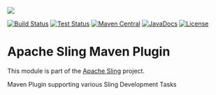 [<img src="http://sling.apache.org/res/logos/sling.png"/>](http://sling.apache.org)

 [![Build Status](https://builds.apache.org/buildStatus/icon?job=sling-maven-sling-plugin-1.8)](https://builds.apache.org/view/S-Z/view/Sling/job/sling-maven-sling-plugin-1.8) [![Test Status](https://img.shields.io/jenkins/t/https/builds.apache.org/view/S-Z/view/Sling/job/sling-maven-sling-plugin-1.8.svg)](https://builds.apache.org/view/S-Z/view/Sling/job/sling-maven-sling-plugin-1.8/test_results_analyzer/) [![Maven Central](https://maven-badges.herokuapp.com/maven-central/org.apache.sling/sling-maven-plugin/badge.svg)](http://search.maven.org/#search%7Cga%7C1%7Cg%3A%22org.apache.sling%22%20a%3A%22sling-maven-plugin%22) [![JavaDocs](https://www.javadoc.io/badge/org.apache.sling/sling-maven-plugin.svg)](https://www.javadoc.io/doc/org.apache.sling/sling-maven-plugin) [![License](https://img.shields.io/badge/License-Apache%202.0-blue.svg)](https://www.apache.org/licenses/LICENSE-2.0)

# Apache Sling Maven Plugin

This module is part of the [Apache Sling](https://sling.apache.org) project.

Maven Plugin supporting various Sling Development Tasks
